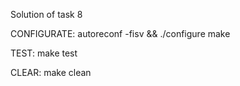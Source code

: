 Solution of task 8

CONFIGURATE:
autoreconf -fisv && ./configure
make

TEST:
make test

CLEAR:
make clean

